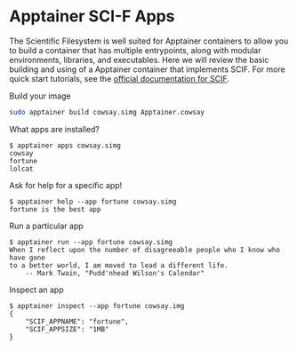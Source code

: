 # Apptainer SCI-F Apps

The Scientific Filesystem is well suited for Apptainer containers to allow you
to build a container that has multiple entrypoints, along with modular environments,
libraries, and executables. Here we will review the basic building and using of a
Apptainer container that implements SCIF. For more quick start tutorials, see
the [official documentation for SCIF](https://vsoch.github.io/scif/).

Build your image

```sh
sudo apptainer build cowsay.simg Apptainer.cowsay 
```

What apps are installed?

```console
$ apptainer apps cowsay.simg
cowsay
fortune
lolcat
```

Ask for help for a specific app!

```console
$ apptainer help --app fortune cowsay.simg
fortune is the best app
```

Run a particular app

```console
$ apptainer run --app fortune cowsay.simg
When I reflect upon the number of disagreeable people who I know who have gone
to a better world, I am moved to lead a different life.
    -- Mark Twain, "Pudd'nhead Wilson's Calendar"
```

Inspect an app

```console
$ apptainer inspect --app fortune cowsay.img 
{
    "SCIF_APPNAME": "fortune",
    "SCIF_APPSIZE": "1MB"
}
```
